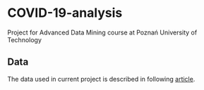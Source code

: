 # COVID-19-analysis
Project for Advanced Data Mining course at Poznań University of Technology


## Data
The data used in current project is described in following [article](https://www.nature.com/articles/s42256-020-0180-7).
